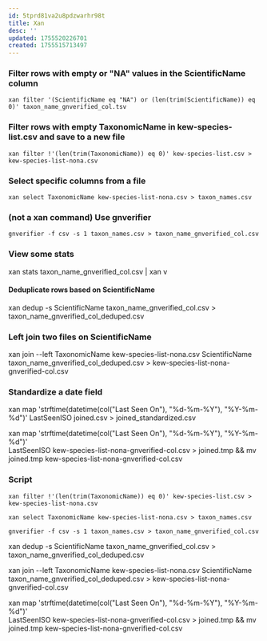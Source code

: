 ```yaml
---
id: 5tprd81va2u8pdzwarhr98t
title: Xan
desc: ''
updated: 1755520226701
created: 1755515713497
---
```


### Filter rows with empty or "NA" values in the ScientificName column


`xan filter '(ScientificName eq "NA") or (len(trim(ScientificName)) eq 0)' taxon_name_gnverified_col.tsv`

### Filter rows with empty TaxonomicName in kew-species-list.csv and save to a new file

`xan filter !'(len(trim(TaxonomicName)) eq 0)' kew-species-list.csv > kew-species-list-nona.csv`

### Select specific columns from a file

`xan select TaxonomicName kew-species-list-nona.csv > taxon_names.csv`

### (not a xan command) Use gnverifier

`gnverifier -f csv -s 1 taxon_names.csv > taxon_name_gnverified_col.csv`

### View some stats 

xan stats taxon_name_gnverified_col.csv | xan v

#### Deduplicate rows based on ScientificName

xan dedup -s ScientificName taxon_name_gnverified_col.csv > taxon_name_gnverified_col_deduped.csv

### Left join two files on ScientificName

xan join --left TaxonomicName kew-species-list-nona.csv ScientificName taxon_name_gnverified_col_deduped.csv > kew-species-list-nona-gnverified-col.csv

### Standardize a date field

xan map 'strftime(datetime(col("Last Seen On"), "%d-%m-%Y"), "%Y-%m-%d")' LastSeenISO joined.csv > joined_standardized.csv

xan map 'strftime(datetime(col("Last Seen On"), "%d-%m-%Y"), "%Y-%m-%d")' \
  LastSeenISO kew-species-list-nona-gnverified-col.csv > joined.tmp && mv joined.tmp kew-species-list-nona-gnverified-col.csv


### Script



`xan filter !'(len(trim(TaxonomicName)) eq 0)' kew-species-list.csv > kew-species-list-nona.csv`

`xan select TaxonomicName kew-species-list-nona.csv > taxon_names.csv`

`gnverifier -f csv -s 1 taxon_names.csv > taxon_name_gnverified_col.csv`

xan dedup -s ScientificName taxon_name_gnverified_col.csv > taxon_name_gnverified_col_deduped.csv

xan join --left TaxonomicName kew-species-list-nona.csv ScientificName taxon_name_gnverified_col_deduped.csv > kew-species-list-nona-gnverified-col.csv

xan map 'strftime(datetime(col("Last Seen On"), "%d-%m-%Y"), "%Y-%m-%d")' \
  LastSeenISO kew-species-list-nona-gnverified-col.csv > joined.tmp && mv joined.tmp kew-species-list-nona-gnverified-col.csv

